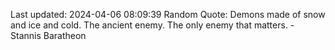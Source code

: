 Last updated: 2024-04-06 08:09:39
Random Quote: Demons made of snow and ice and cold.  The ancient enemy.  The only enemy that matters.  -  Stannis Baratheon
